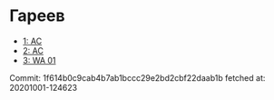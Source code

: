 # Гареев
- [1: AC](1.md)
- [2: AC](2.md)
- [3: WA 01](3.md)

Commit: 1f614b0c9cab4b7ab1bccc29e2bd2cbf22daab1b
 fetched at: 20201001-124623
